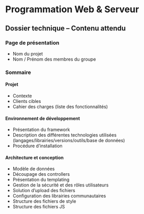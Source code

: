 # Programmation Web & Serveur

## Dossier technique – Contenu attendu

### Page de présentation
* Nom du projet
* Nom / Prénom des membres du groupe

### Sommaire

#### Projet
* Contexte
* Clients cibles
* Cahier des charges (liste des fonctionnalités)

#### Environnement de développement

* Présentation du framework
* Description des différentes technologies utilisées (langages/librairies/versions/outils/base de données)
* Procédure d’installation

#### Architecture et conception

* Modèle de données
* Découpage des controllers
* Présentation du templating
* Gestion de la sécurité et des rôles utilisateurs
* Solution d’upload des fichiers
* Configuration des librairies communautaires
* Structure des fichiers de style
* Structure des fichiers JS
